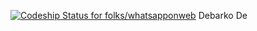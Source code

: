 [ ![Codeship Status for folks/whatsapponweb](https://www.codeship.io/projects/f593a880-e483-0131-80ca-6ab1ceb1153c/status)](https://www.codeship.io/projects/25614)
Debarko De
